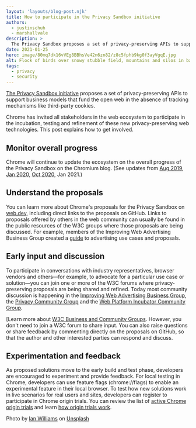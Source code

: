 ```yaml
---
layout: 'layouts/blog-post.njk'
title: How to participate in the Privacy Sandbox initiative
authors:
  - justinschuh
  - marshallvale
description: >
  The Privacy Sandbox proposes a set of privacy-preserving APIs to support business models that fund the open web in the absence of tracking mechanisms like third-party cookies. This post explains how to participate.
date: 2021-01-25
hero: image/80mq7dk16vVEg8BBhsVe42n6zn82/z8c5fphb9kg0f3ayVgqE.jpg
alt: Flock of birds over snowy stubble field, mountains and silos in background.
tags:
  - privacy
  - security
---
```


[The Privacy Sandbox initiative](https://web.dev/digging-into-the-privacy-sandbox/) proposes a set
of privacy-preserving APIs to support business models that fund the open web in the absence of
tracking mechanisms like third-party cookies.

Chrome has invited all stakeholders in the web ecosystem to participate in the incubation, testing
and refinement of these new privacy-preserving web technologies. This post explains how to get 
involved.

## Monitor overall progress

Chrome will continue to update the ecosystem on the overall progress of the Privacy Sandbox on the 
Chromium blog. (See updates from [Aug 2019](https://blog.chromium.org/2019/08/potential-uses-for-privacy-sandbox.html), 
[Jan 2020](https://blog.chromium.org/2020/01/building-more-private-web-path-towards.html), [Oct 2020](https://blog.chromium.org/2020/10/progress-on-privacy-sandbox-and.html), Jan 2021.)

## Understand the proposals
You can learn more about Chrome's proposals for the Privacy Sandbox on
[web.dev](https://web.dev/digging-into-the-privacy-sandbox/), including direct links to the
proposals on GitHub. Links to proposals offered by others in the web community can usually be found
in the public resources of the W3C groups where those proposals are being discussed. For example,
members of the Improving Web Advertising Business Group created a
[guide](https://github.com/w3c/web-advertising/blob/master/support_for_advertising_use_cases.md) to
advertising use cases and proposals.

## Early input and discussion
To participate in conversations with industry representatives, browser vendors and others—for
example, to advocate for a particular use case or solution—you can join one or more of the W3C
forums where privacy-preserving proposals are being shared and refined. Today most community
discussion is happening in the [Improving Web Advertising Business Group](https://www.w3.org/community/web-adv/), 
the [Privacy Community Group](https://privacycg.github.io/) and the 
[Web Platform Incubator Community Group](https://www.w3.org/community/wicg/).

[Learn more about [W3C Business and Community
Groups](https://www.w3.org/community/about/). However, you don't need to join a W3C forum to share 
input. You can also raise questions or share feedback by commenting directly on the proposals on 
GitHub, so that the author and other interested parties can respond and discuss.

## Experimentation and feedback
As proposed solutions move to the early build and test phase, developers are encouraged to
experiment and provide feedback. For local testing in Chrome, developers can use feature flags
(chrome://flags) to enable an experimental feature in their local browser. To test how new solutions
work in live scenarios for real users and sites, developers can register to participate in Chrome
origin trials. You can review the list of [active Chrome origin trials](https://developer.chrome.com/origintrials/#/trials/active) 
and learn [how origin trials work](https://web.dev/origin-trials/).

<span>Photo by <a href="https://unsplash.com/@ian_w?utm_source=unsplash&amp;utm_medium=referral&amp;utm_content=creditCopyText">Ian Williams</a> on <a href="https://unsplash.com/?utm_source=unsplash&amp;utm_medium=referral&amp;utm_content=creditCopyText">Unsplash</a></span>